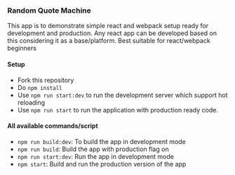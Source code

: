 ### Random Quote Machine

This app is to demonstrate simple react and webpack setup ready for development and production. Any react app can be developed based on this considering it as a base/platform.
Best suitable for react/webpack beginners

#### Setup

- Fork this repository
- Do `npm install`
- Use `npm run start:dev` to run the development server which support hot reloading
- Use `npm run start` to run the application with production ready code.

#### All available commands/script

- `npm run build:dev`: To build the app in development mode
- `npm run build`: Build the app with production flag on
- `npm run start:dev`: Run the app in development mode
- `npm start`: Build and run the production version of the app
